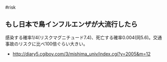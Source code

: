 #risk


## もし日本で鳥インフルエンザが大流行したら

感染する確率1/4(リスクマグニチュード7.4)、死亡する確率0.004(同5.6)。交通事故のリスクに比べ100倍ぐらい大きい。

* http://diary5.cgiboy.com/3/mishima_univ/index.cgi?y=2005&m=12




